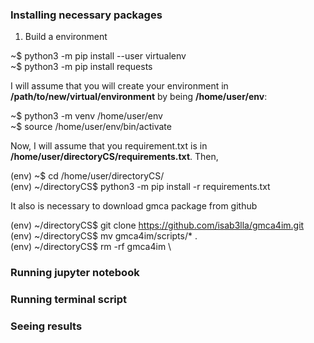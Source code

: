 ### Installing necessary packages

1) Build a environment

~$ python3 -m pip install --user virtualenv\
~$ python3 -m pip install requests

I will assume that you will create your environment in **/path/to/new/virtual/environment** by being **/home/user/env**:

~$ python3 -m venv /home/user/env\
~$ source /home/user/env/bin/activate

Now, I will assume that you requirement.txt is in **/home/user/directoryCS/requirements.txt**. Then,

(env) ~$ cd /home/user/directoryCS/\
(env) ~/directoryCS$ python3 -m pip install -r requirements.txt

It also is necessary to download gmca package from github

(env) ~/directoryCS$ git clone https://github.com/isab3lla/gmca4im.git \
(env) ~/directoryCS$ mv gmca4im/scripts/* . \
(env) ~/directoryCS$ rm -rf gmca4im \


### Running jupyter notebook


### Running terminal script


### Seeing results

